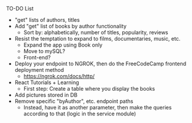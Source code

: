TO-DO List


- "get" lists of authors, titles
- Add "get" list of books by author functionality
  - Sort by: alphabetically, number of titles, popularity, reviews
- Resist the temptation to expand to films, documentaries, music, etc.
  - Expand the app using Book only
  - Move to mySQL?
  - Front-end?
- Deploy your endpoint to NGROK, then do the FreeCodeCamp frontend deployment method
  - https://ngrok.com/docs/http/
- React Tutorials + Learning
  - First step: Create a table where you display the books
- Add pictures stored in DB
- Remove specific "byAuthor", etc. endpoint paths
  - Instead, have it as another parameter, then make the queries according to that (logic in the service module)